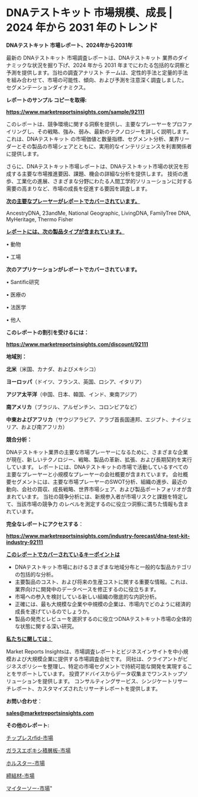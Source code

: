 # DNAテストキット 市場規模、成長 | 2024 年から 2031 年のトレンド

<strong>DNAテストキット 市場レポート、2024年から2031年</strong>

最新の DNAテストキット 市場調査レポートは、DNAテストキット 業界のダイナミックな状況を掘り下げ、2024 年から 2031 年までにわたる包括的な洞察と予測を提供します。当社の調査アナリスト チームは、定性的手法と定量的手法を組み合わせて、市場の可能性、傾向、および予測を注意深く調査しました。 セグメンテーションダイナミクス。



<strong>レポートのサンプル コピーを取得:</strong> <a href=https://www.marketreportsinsights.com/sample/92111>

<strong><u>https://www.marketreportsinsights.com/sample/92111</u></strong></a>

このレポートは、競争環境に関する洞察を提供し、主要なプレーヤーをプロファイリングし、その戦略、強み、弱み、最新のテクノロジーを詳しく説明します。 これは、DNAテストキット の市場価値と数量指標、セグメント分析、業界リーダーとその製品の市場シェアとともに、実用的なインテリジェンスを利害関係者に提供します。

さらに、DNAテストキット市場レポートは、DNAテストキット市場の状況を形成する主要な市場推進要因、課題、機会の詳細な分析を提供します。 技術の進歩、工業化の進展、さまざまな分野にわたる人間工学的ソリューションに対する需要の高まりなど、市場の成長を促進する要因を調査します。



<strong><u>次の主要なプレーヤーがレポートでカバーされています。</u></strong>

AncestryDNA, 23andMe, National Geographic, LivingDNA, FamilyTree DNA, MyHeritage, Thermo Fisher



<strong><u><b>レポートには、次の製品タイプが含まれています。</b></u></strong>

• 動物

• 工場



<strong><b>次のアプリケーションがレポートでカバーされています。</b></strong>

• Santific研究

• 医療の

• 法医学

• 他人



<strong><b>このレポートの割引を受けるには：</b></strong><a href=https://www.marketreportsinsights.com/discount/92111>

<strong><u>https://www.marketreportsinsights.com/discount/92111</u></strong></a>



<strong>地域別：</strong>



<strong>北米</strong>（米国、カナダ、およびメキシコ）



<strong>ヨーロッパ</strong>（ドイツ、フランス、英国、ロシア、イタリア）



<strong>アジア太平洋</strong>（中国、日本、韓国、インド、東南アジア）



<strong>南アメリカ</strong>（ブラジル、アルゼンチン、コロンビアなど）



<strong>中東およびアフリカ</strong>（サウジアラビア、アラブ首長国連邦、エジプト、ナイジェリア、および南アフリカ）



<strong>競合分析：</strong>

DNAテストキット業界の主要な市場プレーヤーになるために、さまざまな企業が現在、新しいテクノロジー、戦略、製品の革新、拡張、および長期契約を実行しています。 レポートには、DNAテストキットの市場で活動しているすべての主要なプレーヤーと小規模なプレーヤーの会社概要が含まれています。 会社概要セグメントには、主要な市場プレーヤーのSWOT分析、組織の進歩、最近の動向、会社の買収、成長戦略、世界市場シェア、および製品ポートフォリオが含まれています。 当社の競争分析には、新規参入者が市場リスクと課題を特定して、当該市場の競争力 のレベルを測定するのに役立つ洞察に満ちた情報も含まれています。



<strong>完全なレポートにアクセスする</strong>：

<a href=https://www.marketreportsinsights.com/industry-forecast/dna-test-kit-industry-92111>

<strong><u>https://www.marketreportsinsights.com/industry-forecast/dna-test-kit-industry-92111</u></strong></a>



<strong><u><b>このレポートでカバーされているキーポイントは</b></u></strong>
<ul>
  <li>DNAテストキット市場におけるさまざまな地域分布と一般的な製品カテゴリの包括的な分析。</li>
  <li>主要製品のコスト、および将来の生産コストに関する重要な情報。これは、業界向けに開発中のデータベースを修正するのに役立ちます。</li>
  <li>市場への参入を検討している新しい組織の徹底的な内訳分析。</li>
  <li>正確には、最も大規模な企業や中規模の企業は、市場内でどのように経済的成長を遂げているのでしょうか。</li>
  <li>製品の発売とレビューを選択するのに役立つDNAテストキット市場の全体的な状態に関する深い研究。</li>
</ul>


<strong><u><b>私たちに関しては：</b></u></strong>

Market Reports Insightsは、市場調査レポートとビジネスインサイトを中小規模および大規模企業に提供する市場調査会社です。 同社は、クライアントがビジネスポリシーを整理し、特定の市場セグメントで持続可能な開発を実現することをサポートしています。 投資アドバイスからデータ収集までワンストップソリューションを提供します。 コンサルティングサービス、シンジケートリサーチレポート、カスタマイズされたリサーチレポートを提供します。



<strong><b>お問い合わせ</b></strong>：

<a href=mailto:sales@marketreportsinsights.com>

<strong><u>sales@marketreportsinsights.com</u></strong></a>



<strong>その他のレポート:</strong>

<a href=https://www.linkedin.com/pulse/チップレスrfid-市場-2023-swot-分析と最新イノベーション-2nfxf/>チップレスrfid-市場</a>

<a href=https://www.linkedin.com/pulse/ガラスエポキシ積層板-市場-2023-最新の-cagr-および成長分析-2030-o4zrf/>ガラスエポキシ積層板-市場</a>

<a href=https://www.linkedin.com/pulse/ホルスター-市場-2023-総合分析と事業成長戦略-2030-market-maverick-diaries-24-analysi-vcivf/>ホルスター-市場</a>

<a href=https://www.linkedin.com/pulse/締結材-市場-2023-新興市場-将来の動向と市場需要-2030-pr-news-hub-fkspf/>締結材-市場</a>

<a href=https://www.linkedin.com/pulse/マイターソー-市場-2023-総利益と主要ベンダー-2030-trend-tracking-toolbox-24-analysis-yxdyf/>マイターソー-市場</a>"
